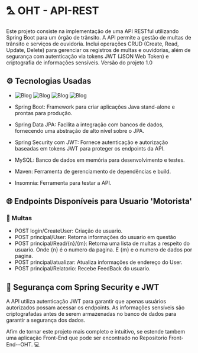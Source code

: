 # ⛍ OHT - API-REST 
Este projeto consiste na implementação de uma API RESTful utilizando Spring Boot para um órgão de trânsito. A API permite a gestão de multas de trânsito e serviços de ouvidoria. Inclui operações CRUD (Create, Read, Update, Delete) para gerenciar os registros de multas e ouvidorias, além de segurança com autenticação via tokens JWT (JSON Web Token) e criptografia de informações sensíveis. Versão do projeto 1.0

## ⚙️ Tecnologias Usadas 

- ![Blog](https://img.shields.io/badge/Java-ED8B00?style=for-the-badge&logo=openjdk&logoColor=white) ![Blog](https://img.shields.io/badge/Spring-6DB33F?style=for-the-badge&logo=spring&logoColor=white)           ![Blog](https://img.shields.io/badge/Spring_Security-6DB33F?style=for-the-badge&logo=Spring-Security&logoColor=white) ![Blog](https://img.shields.io/badge/MySQL-00000F?style=for-the-badge&logo=mysql&logoColor=white)

- Spring Boot: Framework para criar aplicações Java stand-alone e prontas para produção.
  
- Spring Data JPA: Facilita a integração com bancos de dados, fornecendo uma abstração de alto nível sobre o JPA.
  
- Spring Security com JWT: Fornece autenticação e autorização baseadas em tokens JWT para proteger os endpoints da API.
  
- MySQL: Banco de dados em memória para desenvolvimento e testes.
  
- Maven: Ferramenta de gerenciamento de dependências e build.
  
- Insomnia: Ferramenta para testar a API.
  
## 🌐 Endpoints Disponíveis para Usuario 'Motorista'

### 📜 Multas

- POST login/CreateUser: Criação de usuario.
- POST principal/User: Retorna informações do usuario em questão
- POST principal/Read/{n}/{m}: Retorna uma lista de multas a respeito do usuario. Onde {n} é o numero da pagina. E {m} e o numero de dados por pagina.
- POST principal/atualizar: Atualiza informações de endereço do User.
- POST principal/Relatorio: Recebe FeedBack do usuario.

## 🚨 Segurança com Spring Security e JWT

A API utiliza autenticação JWT para garantir que apenas usuários autorizados possam acessar os endpoints.
As informações sensíveis são criptografadas antes de serem armazenadas no banco de dados para garantir a segurança dos dados.

Afim de tornar este projeto mais completo e intuitivo, se estende tambem uma aplicação Front-End que pode ser encontrado no Repositorio Front-End--OHT. 💻


